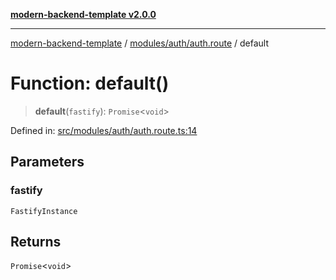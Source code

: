 [**modern-backend-template v2.0.0**](../../../../README.md)

***

[modern-backend-template](../../../../modules.md) / [modules/auth/auth.route](../README.md) / default

# Function: default()

> **default**(`fastify`): `Promise`\<`void`\>

Defined in: [src/modules/auth/auth.route.ts:14](https://github.com/maemreyo/saas-4cus-nodejs/blob/1a77de11cd6eaefe66c31c7f5de281673fc25ce5/src/modules/auth/auth.route.ts#L14)

## Parameters

### fastify

`FastifyInstance`

## Returns

`Promise`\<`void`\>
